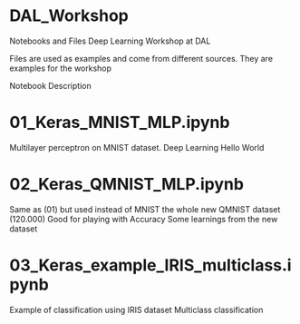 # DAL_Workshop
Notebooks and Files Deep Learning Workshop at DAL

Files are used as examples and come from different sources.
They are examples for the workshop

Notebook Description

# 01_Keras_MNIST_MLP.ipynb

Multilayer perceptron on MNIST dataset. Deep Learning Hello World

# 02_Keras_QMNIST_MLP.ipynb

Same as (01) but used instead of MNIST the whole new QMNIST dataset (120.000)
Good for playing with Accuracy
Some learnings from the new dataset 

# 03_Keras_example_IRIS_multiclass.ipynb

Example of classification using IRIS dataset
Multiclass classification
